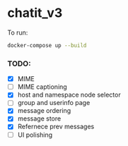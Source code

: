 # chatit_v3

To run:
```sh
docker-compose up --build
```

### TODO:

- [x] MIME
- [ ] MIME captioning
- [x] host and namespace node selector
- [ ] group and userinfo page
- [x] message ordering
- [x] message store
- [x] Refernece prev messages
- [ ] UI polishing
